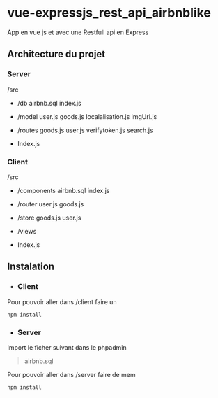 # vue-expressjs_rest_api_airbnblike

App en vue js et avec une Restfull api en Express

## Architecture du projet 
### Server
/src

 - /db 
		 airbnb.sql 
		 index.js
		 
 - /model
		user.js
		goods.js
		localalisation.js
		imgUrl.js
 
 - /routes
		 goods.js
		 user.js
		 verifytoken.js
		 search.js
 - Index.js

### Client
/src

 - /components
		 airbnb.sql 
		 index.js
		 
 - /router
		user.js
		goods.js
		
 
 - /store
		 goods.js
		 user.js
		 
 - /views
 
 - Index.js

## Instalation

 - ### Client

Pour pouvoir aller dans /client faire un

	npm install

 - ### Server
Import le ficher suivant dans le phpadmin
> airbnb.sql 

Pour pouvoir aller dans /server faire de mem

	npm install

  

<!--stackedit_data:
eyJoaXN0b3J5IjpbMTg0Mzc5OTk2OCwxOTU0NTY3NTY3LC03Nj
Y3Njg2NzQsMTIwNjk2MjczMiwtODM2NzUxNTg3LDkxMDUyNzk1
OCwtNjA3OTMwMzQyLC0xOTc4NjUyMjQ3LC0zMzI0NTUzNjNdfQ
==
-->